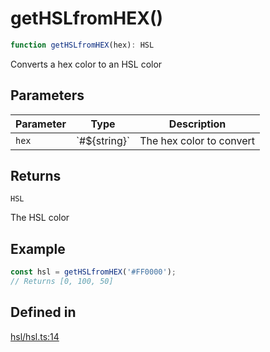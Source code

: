 # getHSLfromHEX()

```ts
function getHSLfromHEX(hex): HSL
```

Converts a hex color to an HSL color

## Parameters

| Parameter | Type | Description |
| ------ | ------ | ------ |
| `hex` | \`#$\{string\}\` | The hex color to convert |

## Returns

`HSL`

The HSL color

## Example

```ts
const hsl = getHSLfromHEX('#FF0000');
// Returns [0, 100, 50]
```

## Defined in

[hsl/hsl.ts:14](https://github.com/Sillybit-io/colorhacks/blob/fb76eb3f8201e2f6e24d5eb200be883dc1c98169/src/features/hsl/hsl.ts#L14)
